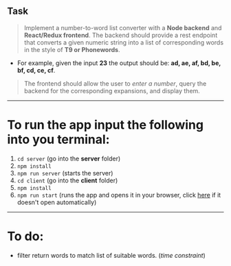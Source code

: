 ## Task 
> Implement  a number-to-word list converter with a **Node backend** and **React/Redux frontend**.
> The backend should provide a rest endpoint that converts a given numeric string into a list of corresponding words in the style of **T9 or Phonewords**.
- For example, given the input **23** the output should be: **ad, ae, af, bd, be, bf, cd, ce, cf**.
> The frontend should allow the user to *enter a number*, query the backend for the corresponding expansions, and display them.
---
# To run the app input the following into you terminal: 
1. `cd server` (go into the **server** folder)
2. `npm install` 
3. `npm run server` (starts the server)
4. `cd client` (go into the **client** folder)
5. `npm install`
6. `npm run start` (runs the app and opens it in your browser, click [here](https://localhost:3000/) if it doesn't open automatically)
---
# To do:
- filter return words to match list of suitable words. (*time constraint*)

